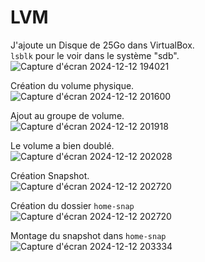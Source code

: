 # LVM

J'ajoute un Disque de 25Go dans VirtualBox.  
`lsblk` pour le voir dans le système "sdb".  
![Capture d'écran 2024-12-12 194021](https://github.com/user-attachments/assets/9f79fb65-0a54-4053-822b-f0b46d989475)  

Création du volume physique.  
![Capture d'écran 2024-12-12 201600](https://github.com/user-attachments/assets/8f980eec-bdfe-4193-bd28-b51dd7d1bdb8)  

Ajout au groupe de volume.  
![Capture d'écran 2024-12-12 201918](https://github.com/user-attachments/assets/c1acc163-b6e2-4396-ae01-d13d7a3b83e3)  

Le volume a bien doublé.  
![Capture d'écran 2024-12-12 202028](https://github.com/user-attachments/assets/aab962d7-7712-42e9-aabc-24ea9fb27f81)  

Création Snapshot.  
![Capture d'écran 2024-12-12 202720](https://github.com/user-attachments/assets/df1573e0-ae5b-4945-92c3-1443d90ec827)  

Création du dossier `home-snap`  
![Capture d'écran 2024-12-12 202720](https://github.com/user-attachments/assets/ecdf0f26-eae1-405c-814a-3d0d3acc8997)  

Montage du snapshot dans `home-snap`  
![Capture d'écran 2024-12-12 203334](https://github.com/user-attachments/assets/c5f60487-a39c-4bad-94d0-a85684f3d748)  
